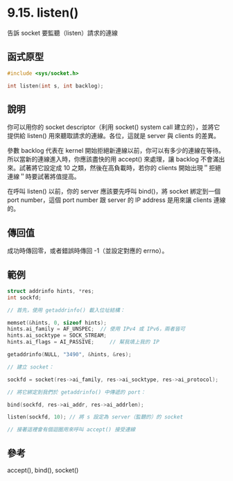 # 9.15. listen()

告訴 socket 要監聽（listen）請求的連線

## 函式原型

```c
#include <sys/socket.h>

int listen(int s, int backlog);
```

## 說明

你可以用你的 socket descriptor（利用 socket() system call 建立的），並將它提供給 listen() 用來聽取請求的連線。各位，這就是 server 與 clients 的差異。

參數 backlog 代表在 kernel 開始拒絕新連線以前，你可以有多少的連線在等待。所以當新的連線進入時，你應該盡快的用 accept() 來處理，讓 backlog 不會滿出來。試著將它設定成 10 之類，然後在高負載時，若你的 clients 開始出現＂拒絕連線＂時要試著將值提高。

在呼叫 listen() 以前，你的 server 應該要先呼叫 bind()，將 socket 綁定到一個 port number，這個 port number 跟 server 的 IP address 是用來讓 clients 連線的。

## 傳回值

成功時傳回零，或者錯誤時傳回 -1（並設定對應的 errno）。

## 範例

```c
struct addrinfo hints, *res;
int sockfd;

// 首先，使用 getaddrinfo() 載入位址結構：

memset(&hints, 0, sizeof hints);
hints.ai_family = AF_UNSPEC;  // 使用 IPv4 或 IPv6，兩者皆可
hints.ai_socktype = SOCK_STREAM;
hints.ai_flags = AI_PASSIVE;     // 幫我填上我的 IP

getaddrinfo(NULL, "3490", &hints, &res);

// 建立 socket：

sockfd = socket(res->ai_family, res->ai_socktype, res->ai_protocol);

// 將它綁定到我們於 getaddrinfo() 中傳遞的 port：

bind(sockfd, res->ai_addr, res->ai_addrlen);

listen(sockfd, 10); // 將 s 設定為 server（監聽的）的 socket

// 接著這裡會有個迴圈用來呼叫 accept() 接受連線
```

## 參考

accept(), bind(), socket()
